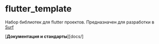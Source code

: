 # flutter_template

Набор библиотек для flutter проектов.
Предназначен для разработки в [Surf](https://surfstudio.ru)

[**Документация и стандарты**][docs/]
